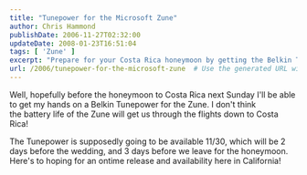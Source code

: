 ```yaml
---
title: "Tunepower for the Microsoft Zune"
author: Chris Hammond
publishDate: 2006-11-27T02:32:00
updateDate: 2008-01-23T16:51:04
tags: [ 'Zune' ]
excerpt: "Prepare for your Costa Rica honeymoon by getting the Belkin Tunepower for your Zune. Don't let low battery life ruin your flight! Available just in time for your trip."
url: /2006/tunepower-for-the-microsoft-zune  # Use the generated URL with year
---
```

<P>Well, hopefully before the honeymoon to Costa Rica next Sunday I'll be able to get my hands on a Belkin Tunepower for the Zune. I don't think the&nbsp;battery life of the Zune will get us through the flights down to Costa Rica!</P> <P>The Tunepower is supposedly going to be available 11/30, which will be 2 days before the wedding, and 3 days before we leave for the honeymoon. Here's to hoping for an ontime release and availability here in California!</P>


